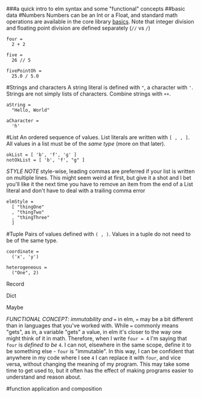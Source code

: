 ###a quick intro to elm syntax and some "functional" concepts
##basic data
#Numbers
Numbers can be an Int or a Float, and standard math operations are available in the core library [basics](http://package.elm-lang.org/packages/elm-lang/core/5.1.1/Basics). Note that integer division and floating point division are defined separately (`//` vs `/`)

``` 
four = 
  2 + 2

five = 
  26 // 5

fivePointOh = 
  25.0 / 5.0
```

#Strings and characters
A string literal is defined with `"`, a character with `'`. Strings are not simply lists of characters. Combine strings with `++`.

```
aString =
  "Hello, World"

aCharacter =
  'h'
```

#List
An ordered sequence of values. List literals are written with `[ , , ]`. All values in a list must be of the *same type* (more on that later).
```
okList = [ 'b', 'f', 'g' ]
notOkList = [ 'b', 'f', "g" ]
```

*STYLE NOTE* style-wise, leading commas are preferred if your list is written on multiple lines. This might seem weird at first, but give it a shot and I bet you'll like it the next time you have to remove an item from the end of a List literal and don't have to deal with a trailing comma error

```
elmStyle = 
  [ "thingOne"
  , "thingTwo"
  , "thingThree"
  ]
```

#Tuple
Pairs of values defined with `( , )`. Values in a tuple do not need to be of the same type.
```
coordinate = 
  ('x', 'y')

heterogeneous = 
  ("One", 2)
```

Record

Dict

Maybe

*FUNCTIONAL CONCEPT: immutability and `=`*
in elm, `=` may be a bit different than in languages that you've worked with. While `=` commonly means "gets", as in, a variable "gets" a value, in elm it's closer to the way one might think of it in math. Therefore, when I write `four = 4` I'm saying that `four` is _defined to be_ `4`. I can not, elsewhere in the same scope, define it to be something else - `four` is "immutable". In this way, I can be confident that anywhere in my code where I see `4` I can replace it with `four`, and vice versa, without changing the meaning of my program. This may take some time to get used to, but it often has the effect of making programs easier to understand and reason about.


#function application and composition
